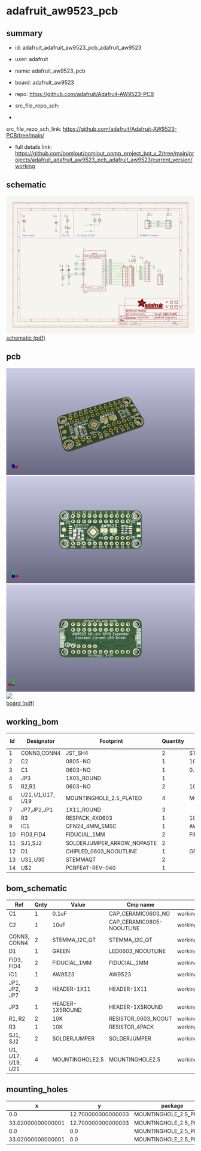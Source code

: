 # adafruit_aw9523_pcb
 
## summary 
* id: adafruit_adafruit_aw9523_pcb_adafruit_aw9523
* user: adafruit
* name: adafruit_aw9523_pcb
* board: adafruit_aw9523
* repo: https://github.com/adafruit/Adafruit-AW9523-PCB



* src_file_repo_sch: 
*
 src_file_repo_sch_link: https://github.com/adafruit/Adafruit-AW9523-PCB/tree/main/
* full details link: https://github.com/oomlout/oomlout_oomp_project_bot_v_2/tree/main/projects/adafruit_adafruit_aw9523_pcb_adafruit_aw9523/current_version/working  

## schematic  
![](working_schematic_600.png)  
[schematic (pdf)](working_schematic.pdf)  

## pcb  
![](working_3d_600.png) 
![](working_3d_front_600.png)  
![](working_3d_back_600.png)  
![](working_600.png)  
[board (pdf)](working.pdf)  

## working_bom
| Id | Designator | Footprint | Quantity | Designation | Supplier and ref |  | None | 
| --- | --- | --- | --- | --- | --- | --- | --- | 
| 1 | CONN3,CONN4 | JST_SH4 | 2 | STEMMA_I2C_QT |  |  | [''] | 
| 2 | C2 | 0805-NO | 1 | 10uF |  |  | [''] | 
| 3 | C1 | 0603-NO | 1 | 0.1uF |  |  | [''] | 
| 4 | JP3 | 1X05_ROUND | 1 |  |  |  | [''] | 
| 5 | R2,R1 | 0603-NO | 2 | 10K |  |  | [''] | 
| 6 | U$21,U$1,U$17,U$19 | MOUNTINGHOLE_2.5_PLATED | 4 | MOUNTINGHOLE2.5 |  |  | [''] | 
| 7 | JP7,JP2,JP1 | 1X11_ROUND | 3 |  |  |  | [''] | 
| 8 | R3 | RESPACK_4X0603 | 1 | 10K |  |  | [''] | 
| 9 | IC1 | QFN24_4MM_SMSC | 1 | AW9523 |  |  | [''] | 
| 10 | FID3,FID4 | FIDUCIAL_1MM | 2 | FIDUCIAL_1MM |  |  | [''] | 
| 11 | SJ1,SJ2 | SOLDERJUMPER_ARROW_NOPASTE | 2 |  |  |  | [''] | 
| 12 | D1 | CHIPLED_0603_NOOUTLINE | 1 | GREEN |  |  | [''] | 
| 13 | U$31,U$30 | STEMMAQT | 2 |  |  |  | [''] | 
| 14 | U$2 | PCBFEAT-REV-040 | 1 |  |  |  | [''] | 


## bom_schematic
| Ref | Qnty | Value | Cmp name | Footprint | Description | Vendor | DNP | 
| --- | --- | --- | --- | --- | --- | --- | --- | 
| C1 | 1 | 0.1uF | CAP_CERAMIC0603_NO | working:0603-NO |  |  |  | 
| C2 | 1 | 10uF | CAP_CERAMIC0805-NOOUTLINE | working:0805-NO |  |  |  | 
| CONN3, CONN4 | 2 | STEMMA_I2C_QT | STEMMA_I2C_QT | working:JST_SH4 |  |  |  | 
| D1 | 1 | GREEN | LED0603_NOOUTLINE | working:CHIPLED_0603_NOOUTLINE |  |  |  | 
| FID3, FID4 | 2 | FIDUCIAL_1MM | FIDUCIAL_1MM | working:FIDUCIAL_1MM |  |  |  | 
| IC1 | 1 | AW9523 | AW9523 | working:QFN24_4MM_SMSC |  |  |  | 
| JP1, JP2, JP7 | 3 | HEADER-1X11 | HEADER-1X11 | working:1X11_ROUND |  |  |  | 
| JP3 | 1 | HEADER-1X5ROUND | HEADER-1X5ROUND | working:1X05_ROUND |  |  |  | 
| R1, R2 | 2 | 10K | RESISTOR_0603_NOOUT | working:0603-NO |  |  |  | 
| R3 | 1 | 10K | RESISTOR_4PACK | working:RESPACK_4X0603 |  |  |  | 
| SJ1, SJ2 | 2 | SOLDERJUMPER | SOLDERJUMPER | working:SOLDERJUMPER_ARROW_NOPASTE |  |  |  | 
| U$1, U$17, U$19, U$21 | 4 | MOUNTINGHOLE2.5 | MOUNTINGHOLE2.5 | working:MOUNTINGHOLE_2.5_PLATED |  |  |  | 


## mounting_holes
| x | y | package | value | ref | size | 
| --- | --- | --- | --- | --- | --- | 
| 0.0 | 12.700000000000003 | MOUNTINGHOLE_2.5_PLATED | MOUNTINGHOLE2.5 | U$1 | m3 | 
| 33.02000000000001 | 12.700000000000003 | MOUNTINGHOLE_2.5_PLATED | MOUNTINGHOLE2.5 | U$17 | m3 | 
| 0.0 | 0.0 | MOUNTINGHOLE_2.5_PLATED | MOUNTINGHOLE2.5 | U$19 | m3 | 
| 33.02000000000001 | 0.0 | MOUNTINGHOLE_2.5_PLATED | MOUNTINGHOLE2.5 | U$21 | m3 | 


